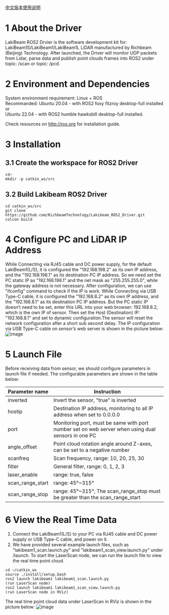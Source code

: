 [中文版本使用说明](<https://github.com/RichbeamTechnology/Lakibeam_ROS2_Driver/blob/main/README_CN.md>)

# 1 About the Driver

LakiBeam ROS2 Drvier is the software development kit for: LakiBeam1S/LakiBeam1/LakiBeam1L LiDAR manufactured by Richbeam (Beijing) Technology. After launched, the Driver will monitor UDP packets from Lidar, parse data and publish point clouds frames into ROS2 under topic: /scan or topic: /pcd.

# 2 Environment and Dependencies

System environment requirement: Linux + ROS  
Recommanded: 
Ubuntu 20.04 - with ROS2 foxy fitzroy desktop-full installed or  
Ubuntu 22.04 - with ROS2 humble hawksbill desktop-full installed.  

Check resources on http://ros.org for installation guide.

# 3 Installation
## 3.1 Create the workspace for ROS2 Driver
```
cd~
mkdir -p catkin_ws/src
```
## 3.2 Build Lakibeam ROS2 Driver
```
cd catkin_ws/src
git clone https://github.com/RichbeamTechnology/Lakibeam_ROS2_Driver.git
colcon build
```

# 4 Configure PC and LiDAR IP Address

While Connecting via RJ45 cable and DC power supply, for the default LakiBeam1(L/S), it is configured the "192.168.198.2" as its own IP address, and the "192.168.198.1" as its destination PC IP address. So we need set the PC static IP as "192.168.198.1" and the net mask as "255.255.255.0", while the gateway address is not necessary. After configuration, we can use "ifconfig" command to check if the IP is work. While Connecting via USB Type-C cable, it is configured the "192.168.8.2" as its own IP address, and the "192.168.8.1" as its destination PC IP address. But the PC static IP doesn’t need to be set, enter this URL into your web browser: 192.168.8.2, which is the own IP of sensor. Then set the Host (Destination) IP: "192.168.8.1" and set to dynamic configuration.The sensor will reset the network configuration after a short sub second delay. The IP configuration via USB Type-C cable on sensor’s web server is shown in the picture below:
![image](https://github.com/RichbeamTechnology/Lakibeam_ROS1_Driver/assets/158011589/12fc36b3-78a4-4320-aa58-a28f3545c2e2)

# 5 Launch File

Before receiving data from sensor, we should configure parameters in launch file if needed. The configurable parameters are shown in the table below:

| Parameter name     | Instruction     | 
| -------- | -------- |
| inverted | Invert the sensor, "true" is inverted |
| hostip | Destination IP address, monitoring to all IP address when set to 0.0.0.0 |
| port | Monitoring port, must be same with port number set on web server when using dual sensors in one PC |
| angle_offset | Point cloud rotation angle around Z-axes, can be set to a negative number |
| scanfreq | Scan frequency, range: 10, 20, 25, 30 |
| filter | General filter, range: 0, 1, 2,  3 |
| laser_enable | range: true, false |
| scan_range_start | range: 45°~315° |
| scan_range_stop | range: 45°~315°, The scan_range_stop must be greater than the scan_range_start |


# 6 View the Real Time Data
1. Connect the LakiBeam1(L/S) to your PC via RJ45 cable and DC power supply or USB Type-C cable, and power on it.
2. We have provided several example launch files, such as "lakibeam1_scan.launch.py" and "lakibeam1_scan_view.launch.py" under /launch. To start the LaserScan node, we can run the launch file to view the real time point cloud.
```
cd ~/catkin_ws
source ./install/setup.bash
ros2 launch lakibeam1 lakibeam1_scan.launch.py
(run LaserScan node)
ros2 launch lakibeam1 lakibeam1_scan_view.launch.py
(run LaserScan node in RViz)
```
The real time point cloud data under LaserScan in RViz is shown in the picture below:
![image](https://github.com/RichbeamTechnology/Lakibeam_ROS2_Driver/blob/main/assets/ros2.png)
